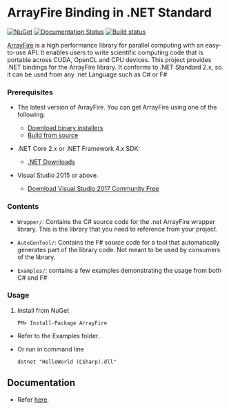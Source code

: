 # ArrayFire Binding in .NET Standard



[![NuGet](https://img.shields.io/nuget/dt/ArrayFire.svg)](https://www.nuget.org/packages/ArrayFire)
[![Documentation Status](https://readthedocs.org/projects/arrayfirenet/badge/?version=latest)](https://arrayfirenet.readthedocs.io/en/latest/?badge=latest)
[![Build status](https://ci.appveyor.com/api/projects/status/gn6tppgryu0axd1p?svg=true)](https://ci.appveyor.com/project/Haiping-Chen/arrayfire-dotnet)

[ArrayFire](https://github.com/arrayfire/arrayfire) is a high performance library for parallel computing with an easy-to-use API. It enables users to write scientific computing code that is portable across CUDA, OpenCL and CPU devices. This project provides .NET bindings for the ArrayFire library. It conforms to .NET Standard 2.x, so it can be used from any .net Language such as C# or F#

### Prerequisites

- The latest version of ArrayFire. You can get ArrayFire using one of the following:
    - [Download binary installers](http://www.arrayfire.com/download)
    - [Build from source](https://github.com/arrayfire/arrayfire)

- .NET Core 2.x or .NET Framework 4.x SDK:

    - [.NET Downloads](https://dotnet.microsoft.com/download)

- Visual Studio 2015 or above.

    - [Download Visual Studio 2017 Community Free](https://www.visualstudio.com/en-us/downloads/download-visual-studio-vs.aspx)

    


### Contents

- `Wrapper/`: Contains the C# source code for the .net ArrayFire wrapper library. This is the library that you need to reference from your project.

- `AutoGenTool/`: Contains the F# source code for a tool that automatically generates part of the library code. Not meant to be used by consumers of the library.

- `Examples/`: contains a few examples demonstrating the usage from both C# and F#

### Usage

1. Install from NuGet

   `PM> Install-Package ArrayFire`

- Refer to the Examples folder.

- Or run in command line

  `dotnet "HelloWorld (CSharp).dll"`

Documentation
---------------

- Refer [here](https://readthedocs.org/projects/arrayfirenet).

